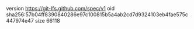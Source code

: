version https://git-lfs.github.com/spec/v1
oid sha256:57b04ff8390840286e97c100815b5a4ab2cd7d9324103eb4fae575c447974e47
size 66118
